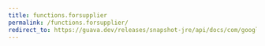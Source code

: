 ```yaml
---
title: functions.forsupplier
permalink: /functions.forsupplier/
redirect_to: https://guava.dev/releases/snapshot-jre/api/docs/com/google/common/base/Functions.html#forSupplier-com.google.common.base.Supplier-
---
```

